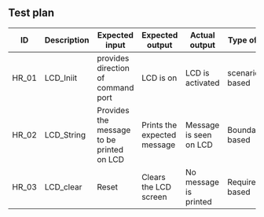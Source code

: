 

##  Test plan
| ID | Description| Expected input |Expected output|Actual output|Type of test|
|--|--|--|--|--|--|
| HR_01|LCD_Iniit | provides direction of command port | LCD is on|LCD is activated|scenario based|
| HR_02 | LCD_String |Provides the message to be printed on LCD | Prints the expected message |Message is seen on LCD|Boundary based|
| HR_03 | LCD_clear | Reset | Clears the LCD screen| No message is printed|Requirement based|

